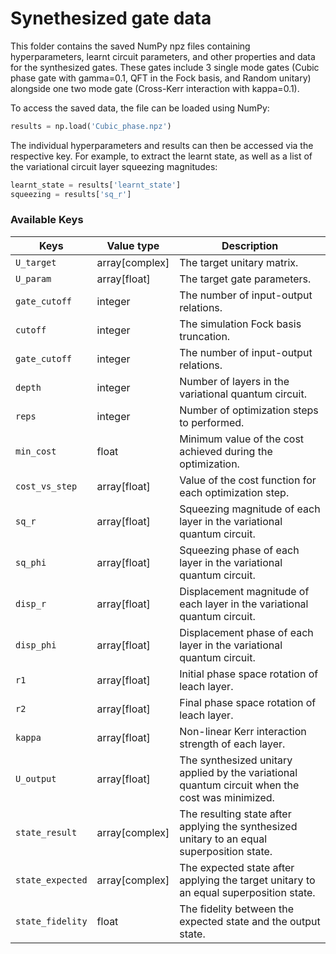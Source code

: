 # Synethesized gate data

This folder contains the saved NumPy npz files containing hyperparameters, learnt circuit parameters, and other properties and data for the synthesized gates. These gates include 3 single mode gates (Cubic phase gate with gamma=0.1, QFT in the Fock basis, and Random unitary) alongside one two mode gate (Cross-Kerr interaction with kappa=0.1).

To access the saved data, the file can be loaded using NumPy:

```python
results = np.load('Cubic_phase.npz')
```

The individual hyperparameters and results can then be accessed via the respective key. For example, to extract the learnt state, as well as a list of the variational circuit layer squeezing magnitudes:

```python
learnt_state = results['learnt_state']
squeezing = results['sq_r']
```

### Available Keys

|       Keys       |   Value type   |                                           Description                                           |
|------------------|----------------|-------------------------------------------------------------------------------------------------|
| `U_target`       | array[complex] | The target unitary matrix.                                                                      |
| `U_param`        | array[float]   | The target gate parameters.                                                                     |
| `gate_cutoff`    | integer        | The number of input-output relations.                                                           |
| `cutoff`         | integer        | The simulation Fock basis truncation.                                                           |
| `gate_cutoff`    | integer        | The number of input-output relations.                                                           |
| `depth`          | integer        | Number of layers in the variational quantum circuit.                                            |
| `reps`           | integer        | Number of optimization steps to performed.                                                      |
| `min_cost`       | float          | Minimum value of the cost achieved during the optimization.                                     |
| `cost_vs_step`   | array[float]   | Value of the cost function for each optimization step.                                          |
| `sq_r`           | array[float]   | Squeezing magnitude of each layer in the variational quantum circuit.                           |
| `sq_phi`         | array[float]   | Squeezing phase of each layer in the variational quantum circuit.                               |
| `disp_r`         | array[float]   | Displacement magnitude of each layer in the variational quantum circuit.                        |
| `disp_phi`       | array[float]   | Displacement phase of each layer in the variational quantum circuit.                            |
| `r1`             | array[float]   | Initial phase space rotation of leach layer.                                                    |
| `r2`             | array[float]   | Final phase space rotation of leach layer.                                                      |
| `kappa`          | array[float]   | Non-linear Kerr interaction strength of each layer.                                             |
| `U_output`       | array[float]   | The synthesized unitary applied by the variational quantum circuit when the cost was minimized. |
| `state_result`   | array[complex] | The resulting state after applying the synthesized unitary to an equal superposition state.     |
| `state_expected` | array[complex] | The expected state after applying the target unitary to an equal superposition state.           |
| `state_fidelity` | float          | The fidelity between the expected state and the output state.                                   |
